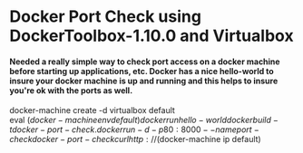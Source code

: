 # Docker Port Check using DockerToolbox-1.10.0 and Virtualbox

#### Needed a really simple way to check port access on a docker machine before starting up applications, etc.  Docker has a nice hello-world to insure your docker machine is up and running and this helps to insure you're ok with the ports as well.



docker-machine create -d virtualbox default  
eval $(docker-machine env default)  
docker run hello-world  
docker build -t docker-port-check .  
docker run -d -p 80:8000 --name port-check docker-port-check  
curl http://$(docker-machine ip default)
